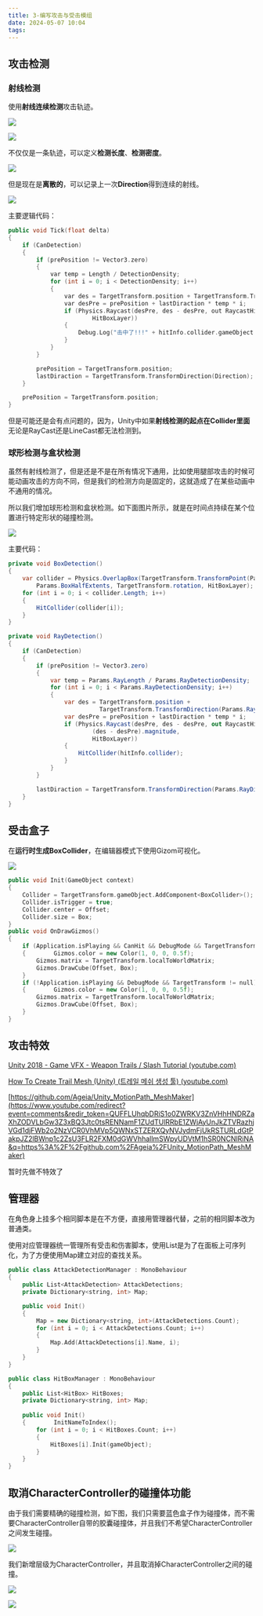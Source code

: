 ```yaml
---
title: 3-编写攻击与受击模组
date: 2024-05-07 10:04
tags:
---
```

## 攻击检测

### 射线检测

使用**射线连续检测**攻击轨迹。

![](images/posts/Pasted%20image%2020240507142849.png)

![](images/posts/Pasted%20image%2020240507142845.png)

不仅仅是一条轨迹，可以定义**检测长度**、**检测密度**。

![](images/posts/Pasted%20image%2020240507161643.png)

但是现在是**离散的**，可以记录上一次**Direction**得到连续的射线。

![](images/posts/Pasted%20image%2020240507164424.png)

主要逻辑代码：

```cpp
public void Tick(float delta)
{
	if (CanDetection)
	{
		if (prePosition != Vector3.zero)
		{
			var temp = Length / DetectionDensity;
			for (int i = 0; i < DetectionDensity; i++)
			{
				var des = TargetTransform.position + TargetTransform.TransformDirection(Direction) * temp * i;
				var desPre = prePosition + lastDiraction * temp * i;
				if (Physics.Raycast(desPre, des - desPre, out RaycastHit hitInfo, (des - desPre).magnitude,
						HitBoxLayer))
				{
					Debug.Log("击中了!!!" + hitInfo.collider.gameObject.name);
				}
			}
		}

		prePosition = TargetTransform.position;
		lastDiraction = TargetTransform.TransformDirection(Direction);
	}

	prePosition = TargetTransform.position;
}
```

但是可能还是会有点问题的，因为，Unity中如果**射线检测的起点在Collider里面**无论是RayCast还是LineCast都无法检测到。

### 球形检测与盒状检测

虽然有射线检测了，但是还是不是在所有情况下通用，比如使用腿部攻击的时候可能动画攻击的方向不同，但是我们的检测方向是固定的，这就造成了在某些动画中不通用的情况。

所以我们增加球形检测和盒状检测。如下面图片所示，就是在时间点持续在某个位置进行特定形状的碰撞检测。

![](images/posts/Pasted%20image%2020240510191314.png)

主要代码：

```csharp
private void BoxDetection()
{
	var collider = Physics.OverlapBox(TargetTransform.TransformPoint(Params.BoxCenter),
		Params.BoxHalfExtents, TargetTransform.rotation, HitBoxLayer);
	for (int i = 0; i < collider.Length; i++)
	{
		HitCollider(collider[i]);
	}
}

private void RayDetection()
{
	if (CanDetection)
	{
		if (prePosition != Vector3.zero)
		{
			var temp = Params.RayLength / Params.RayDetectionDensity;
			for (int i = 0; i < Params.RayDetectionDensity; i++)
			{
				var des = TargetTransform.position +
						  TargetTransform.TransformDirection(Params.RayDirection) * temp * i;
				var desPre = prePosition + lastDiraction * temp * i;
				if (Physics.Raycast(desPre, des - desPre, out RaycastHit hitInfo,
						(des - desPre).magnitude,
						HitBoxLayer))
				{
					HitCollider(hitInfo.collider);
				}
			}
		}

		lastDiraction = TargetTransform.TransformDirection(Params.RayDirection);
	}
}
```
## 受击盒子

在**运行时生成BoxCollider**，在编辑器模式下使用Gizom可视化。

![](images/posts/Pasted%20image%2020240509152004.png)

```cpp
public void Init(GameObject context)  
{  
    Collider = TargetTransform.gameObject.AddComponent<BoxCollider>();  
    Collider.isTrigger = true;  
    Collider.center = Offset;  
    Collider.size = Box;  
}
public void OnDrawGizmos()  
{  
    if (Application.isPlaying && CanHit && DebugMode && TargetTransform != null)  
    {        Gizmos.color = new Color(1, 0, 0, 0.5f);  
        Gizmos.matrix = TargetTransform.localToWorldMatrix;  
        Gizmos.DrawCube(Offset, Box);  
    }  
    if (!Application.isPlaying && DebugMode && TargetTransform != null)  
    {        Gizmos.color = new Color(1, 0, 0, 0.5f);  
        Gizmos.matrix = TargetTransform.localToWorldMatrix;  
        Gizmos.DrawCube(Offset, Box);  
    }
}
```

## 攻击特效

[Unity 2018 - Game VFX - Weapon Trails / Slash Tutorial (youtube.com)](https://www.youtube.com/watch?v=c8hijUge7IY)

[How To Create Trail Mesh (Unity) (트레일 메쉬 생성 툴) (youtube.com)](https://www.youtube.com/watch?v=mRDcL3MDzXw)

[https://github.com/Ageia/Unity_MotionPath_MeshMaker](https://www.youtube.com/redirect?event=comments&redir_token=QUFFLUhqbDRiS1o0ZWRKV3ZnVHhHNDRZaXhZODVLbGw3Z3xBQ3Jtc0tsRENNamF1ZUdTUlRRbE1ZWjAyUnJkZTVRazhjVGd1djFWb2o2NzVCR0VhMVp5QWNxSTZERXQyNVJydmFjUkRSTURLdGtPakpJZ2lBWnp1c2ZsU3FLR2FXM0dGWVhhallmSWpyUDVtM1hSR0NCNlRiNA&q=https%3A%2F%2Fgithub.com%2FAgeia%2FUnity_MotionPath_MeshMaker)

暂时先做不特效了

## 管理器

在角色身上挂多个相同脚本是在不方便，直接用管理器代替，之前的相同脚本改为普通类。

使用对应管理器统一管理所有受击和伤害脚本，使用List是为了在面板上可序列化，为了方便使用Map建立对应的查找关系。

```cpp
public class AttackDetectionManager : MonoBehaviour  
{  
    public List<AttackDetection> AttackDetections;  
    private Dictionary<string, int> Map;

	public void Init()  
	{  
	    Map = new Dictionary<string, int>(AttackDetections.Count);  
	    for (int i = 0; i < AttackDetections.Count; i++)  
	    {        
		    Map.Add(AttackDetections[i].Name, i);  
	    }
	}
}

public class HitBoxManager : MonoBehaviour  
{  
    public List<HitBox> HitBoxes;  
    private Dictionary<string, int> Map;  
  
    public void Init()  
    {        InitNameToIndex();  
        for (int i = 0; i < HitBoxes.Count; i++)  
        {            
	        HitBoxes[i].Init(gameObject);  
        }    
    }
}
```

## 取消CharacterController的碰撞体功能

由于我们需要精确的碰撞检测，如下图，我们只需要蓝色盒子作为碰撞体，而不需要CharacterController自带的胶囊碰撞体，并且我们不希望CharacterController之间发生碰撞。

![](images/posts/Pasted%20image%2020240510191923.png)

我们新增层级为CharacterController，并且取消掉CharacterController之间的碰撞。

![](images/posts/Pasted%20image%2020240510192625.png)

![](images/posts/Pasted%20image%2020240510192741.png)

